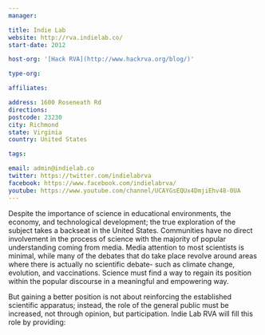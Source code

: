 ```yaml
---
manager:

title: Indie Lab
website: http://rva.indielab.co/
start-date: 2012

host-org: '[Hack RVA](http://www.hackrva.org/blog/)'

type-org:

affiliates:

address: 1600 Roseneath Rd
directions:
postcode: 23230
city: Richmond
state: Virginia
country: United States

tags:

email: admin@indielab.co
twitter: https://twitter.com/indielabrva
facebook: https://www.facebook.com/indielabrva/
youtube: https://www.youtube.com/channel/UCAYGsEQUx4DmjiEhv48-0UA
---
```


Despite the importance of science in educational environments, the economy, and technological development; the true exploration of the subject takes a backseat in the United States.  Communities have no direct involvement in the process of science with the majority of popular understanding coming from media.  Media attention to most scientists is minimal, while many of the debates that do take place revolve around areas where there is actually no scientific debate- such as climate change, evolution, and vaccinations.  Science must find a way to regain its position within the popular discourse in a meaningful and empowering way.

But gaining a better position is not about reinforcing the established scientific apparatus; instead, the role of the general public must be increased, not through opinion, but participation.  Indie Lab RVA will fill this role by providing:

